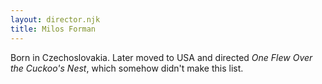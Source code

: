 ```yaml
---
layout: director.njk
title: Milos Forman
---
```


Born in Czechoslovakia. Later moved to USA and directed _One Flew Over the Cuckoo's Nest_, which somehow didn't make this list.
